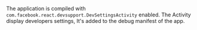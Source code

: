 The application is compiled with `com.facebook.react.devsupport.DevSettingsActivity` enabled. The Activity display 
developers settings, It's added to the debug manifest of the app.

